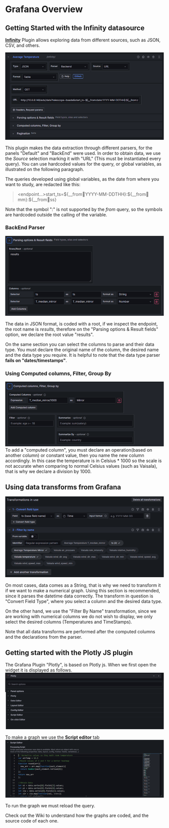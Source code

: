 # Grafana Overview

## Getting Started with the Infinity datasource

[**Infinity**](https://grafana.com/docs/plugins/yesoreyeram-infinity-datasource/latest/) Plugin allows exploring data from different sources, such as JSON, CSV, and others.

![Infinity Overview](img/InfinityPluginOverview.png)

This plugin makes the data extraction through different parsers, for the panels "Default" and "BackEnd" were used. In order to obtain data, we use the _Source_ selection marking it with "URL" (This must be instantiated every query). You can use hardcoded values for the query, or global variables, as illustrated on the following paragraph.
 
The queries developed using global variables, as the date from where you want to study, are redacted like this:
> \<endpoint...>start_ts=\${__from:date:YYYY-MM-DDTHH}:\${__from:date:mm}:\${__from:date:ss}

Note that the symbol ":" is not supported by the _from_ query, so the symbols are hardcoded outside the calling of the variable. 

### BackEnd Parser

![Parsing Options Overview](img/ParsingOptions.png)

The data in JSON format, is coded with a root, if we inspect the endpoint, the root name is _results_, therefore on the "Parsing options & Result fields" option, we declare the root value "results".

On the same section you can select the columns to parse and their data type. You must declare the original name of the column, the desired name and the data type you require. It is helpful to note that the data type parser **fails on "dates/timestamps"**. 

### Using Computed columns, Filter, Group By
![Computed Columns Overview](img/ComputedColumnsOverview.png)
To add a "computed column", you must declare an operation(based on another column) or constant value, then you name the new column accordingly. In this case the temperature is in Celsius * 1000 so the scale is not accurate when comparing to normal Celsius values (such as Vaisala), that is why we declare a division by 1000. 

## Using data transforms from Grafana

![Data Transforms Overview](img/DataTransforms.png)

On most cases, data comes as a String, that is why we need to transform it if we want to make a numerical graph. Using this section is recommended, since it parses the datetime data correctly. The transform in question is "Convert Field Type", where you select a column and the desired data type. 

On the other hand, we use the "Filter By Name" transformation, since we are working with numerical columns we do not wish to display, we only select the desired columns (Temperatures and TimeStamps).

Note that all data transforms are performed after the computed columns and the declarations from the parser.

## Getting started with the Plotly JS plugin

The Grafana Plugin "Plotly", is based on Plotly js. When we first open the widget it is displayed as follows.
![Widget Presentation](img/ModulosWidget.png)

To make a graph we use the **Script editor** tab
![Script Editor](img/ScriptEditor.png)

To run the graph we must reload the query.

Check out the Wiki to understand how the graphs are coded, and the source code of each one.
